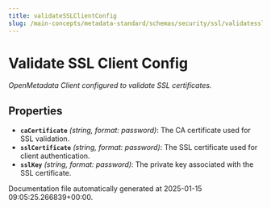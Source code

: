 ```yaml
---
title: validateSSLClientConfig
slug: /main-concepts/metadata-standard/schemas/security/ssl/validatesslclientconfig
---
```


# Validate SSL Client Config

*OpenMetadata Client configured to validate SSL certificates.*

## Properties

- **`caCertificate`** *(string, format: password)*: The CA certificate used for SSL validation.
- **`sslCertificate`** *(string, format: password)*: The SSL certificate used for client authentication.
- **`sslKey`** *(string, format: password)*: The private key associated with the SSL certificate.


Documentation file automatically generated at 2025-01-15 09:05:25.266839+00:00.

